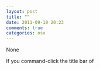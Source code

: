 ```yaml
---
layout: post
title: ""
date: 2011-09-10 20:23
comments: true
categories: osx
---
```


None


If you command-click the title bar of 

